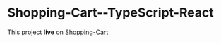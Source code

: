 # Shopping-Cart--TypeScript-React

This project **live** on [Shopping-Cart](https://shopping-cart-type-script-react.vercel.app/)
